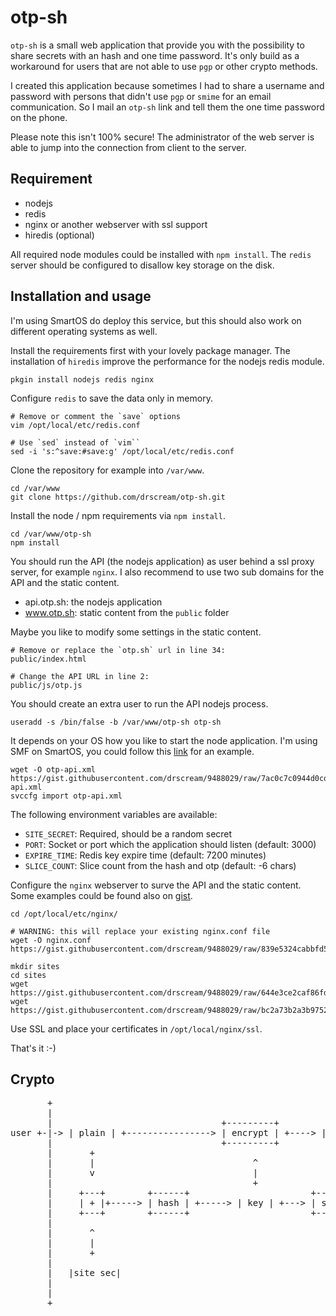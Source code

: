# otp-sh

`otp-sh` is a small web application that provide you with the possibility to
share secrets with an hash and one time password. It's only build as
a workaround for users that are not able to use `pgp` or other crypto methods.

I created this application because sometimes I had to share a username and
password with persons that didn't use `pgp` or `smime` for an email
communication. So I mail an `otp-sh` link and tell them the one time password
on the phone.

Please note this isn't 100% secure! The administrator of the web server is able
to jump into the connection from client to the server.

## Requirement

- nodejs
- redis
- nginx or another webserver with ssl support
- hiredis (optional)

All required node modules could be installed with `npm install`. The `redis`
server should be configured to disallow key storage on the disk.

## Installation and usage

I'm using SmartOS do deploy this service, but this should also work on different
operating systems as well.

Install the requirements first with your lovely package manager. The installation
of `hiredis` improve the performance for the nodejs redis module.

	pkgin install nodejs redis nginx

Configure `redis` to save the data only in memory.

	# Remove or comment the `save` options
	vim /opt/local/etc/redis.conf
	
	# Use `sed` instead of `vim``
	sed -i 's:^save:#save:g' /opt/local/etc/redis.conf

Clone the repository for example into `/var/www`.

	cd /var/www
	git clone https://github.com/drscream/otp-sh.git

Install the node / npm requirements via `npm install`.

	cd /var/www/otp-sh
	npm install

You should run the API (the nodejs application) as user behind a ssl proxy server,
for example `nginx`. I also recommend to use two sub domains for the API and the
static content.

- api.otp.sh: the nodejs application
- www.otp.sh: static content from the `public` folder

Maybe you like to modify some settings in the static content.

	# Remove or replace the `otp.sh` url in line 34:
	public/index.html

	# Change the API URL in line 2:
	public/js/otp.js

You should create an extra user to run the API nodejs process.

	useradd -s /bin/false -b /var/www/otp-sh otp-sh

It depends on your OS how you like to start the node application. I'm using SMF
on SmartOS, you could follow this
[link](https://gist.github.com/drscream/9488029) for an example.

	wget -O otp-api.xml https://gist.githubusercontent.com/drscream/9488029/raw/7ac0c7c0944d0cd4002adca443bcd202bfe794b8/otp-api.xml
	svccfg import otp-api.xml

The following environment variables are available:

- `SITE_SECRET`: Required, should be a random secret
- `PORT`: Socket or port which the application should listen (default: 3000)
- `EXPIRE_TIME`: Redis key expire time (default: 7200 minutes)
- `SLICE_COUNT`: Slice count from the hash and otp (default: -6 chars)

Configure the `nginx` webserver to surve the API and the static content. Some
examples could be found also on [gist](https://gist.github.com/drscream/9488029).

	cd /opt/local/etc/nginx/
	
	# WARNING: this will replace your existing nginx.conf file
	wget -O nginx.conf https://gist.githubusercontent.com/drscream/9488029/raw/839e5324cabbfd5eb2af9ef9da1f091fbcf768e1/nginx.conf
	
	mkdir sites
	cd sites
	wget https://gist.githubusercontent.com/drscream/9488029/raw/644e3ce2caf86fdf007dce961f9abb31a658713f/01_www.conf
	wget https://gist.githubusercontent.com/drscream/9488029/raw/bc2a73b2a3b975280713e51d26b3b51842ba7b32/02_api.conf

Use SSL and place your certificates in `/opt/local/nginx/ssl`.

That's it :-)

## Crypto

<pre>
       +                                                                       +
       |                                                                       |
       |                                +---------+                            |
user +-|-&gt; | plain | +----------------&gt; | encrypt | +----&gt; | crypt txt | +--------&gt; db
       |                                +---------+                            |
       |       +                                                               |
       |       |                              ^                    +--&gt;|url| +----&gt; email
       |       v                              |                    |           |
       |                                      +                    |           |
       |     +---+        +------+                       +-------+ |           |
       |     | + |+-----&gt; | hash | +-----&gt; | key | +---&gt; | split |-+           |
       |     +---+        +------+                       +-------+ |           |
       |                                                           |           |
       |       ^                                                   |           |
       |       |                                                   +--&gt;|otp| +----&gt; phone
       |       +                                                               |
       |                                                                       |
       |   |site sec|                                                          |
       |                                                                       |
       |                                                                       |
       +                                                                       +</pre>

